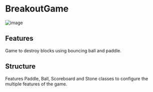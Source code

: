 # BreakoutGame

![image](https://user-images.githubusercontent.com/67652534/199229314-1f064099-4e0f-4cf7-b433-c02b2b41e6f3.png)

## Features

Game to destroy blocks using bouncing ball and paddle.

## Structure

Features Paddle, Ball, Scoreboard and Stone classes to configure the multiple features of the game.

